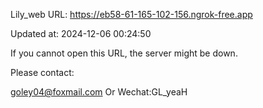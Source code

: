 Lily_web URL: https://eb58-61-165-102-156.ngrok-free.app

Updated at: 2024-12-06 00:24:50

If you cannot open this URL, the server might be down.

Please contact: 

goley04@foxmail.com Or Wechat:GL_yeaH